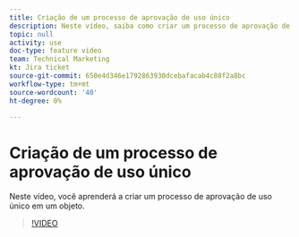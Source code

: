 ```yaml
---
title: Criação de um processo de aprovação de uso único
description: Neste vídeo, saiba como criar um processo de aprovação de uso único em um objeto.
topic: null
activity: use
doc-type: feature video
team: Technical Marketing
kt: Jira ticket
source-git-commit: 650e4d346e1792863930dcebafacab4c88f2a8bc
workflow-type: tm+mt
source-wordcount: '40'
ht-degree: 0%

---
```


# Criação de um processo de aprovação de uso único

Neste vídeo, você aprenderá a criar um processo de aprovação de uso único em um objeto.

>[!VIDEO](https://video.tv.adobe.com/v/335225/?quality=12&learn=on)
